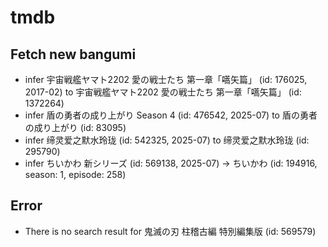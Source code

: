 # tmdb
## Fetch new bangumi
- infer 宇宙戦艦ヤマト2202 愛の戦士たち 第一章「嚆矢篇」 (id: 176025, 2017-02) to 宇宙戦艦ヤマト2202 愛の戦士たち 第一章「嚆矢篇」 (id: 1372264)
- infer 盾の勇者の成り上がり Season 4 (id: 476542, 2025-07) to 盾の勇者の成り上がり (id: 83095)
- infer 缔灵爱之默水玲珑 (id: 542325, 2025-07) to 缔灵爱之默水玲珑 (id: 295790)
- infer ちいかわ 新シリーズ (id: 569138, 2025-07) -> ちいかわ (id: 194916, season: 1, episode: 258)
## Error
- There is no search result for 鬼滅の刃 柱稽古編 特別編集版 (id: 569579)
